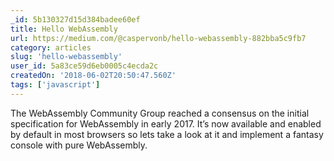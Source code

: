 ```yaml
---
_id: 5b130327d15d384badee60ef
title: Hello WebAssembly
url: https://medium.com/@caspervonb/hello-webassembly-882bba5c9fb7
category: articles
slug: 'hello-webassembly'
user_id: 5a83ce59d6eb0005c4ecda2c
createdOn: '2018-06-02T20:50:47.560Z'
tags: ['javascript']
---
```


The WebAssembly Community Group reached a consensus on the initial specification for WebAssembly in early 2017. It’s now available and enabled by default in most browsers so lets take a look at it and implement a fantasy console with pure WebAssembly.


